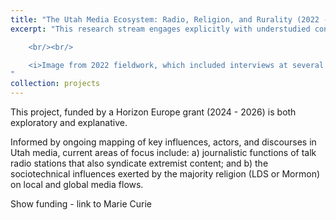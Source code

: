 ```yaml
---
title: "The Utah Media Ecosystem: Radio, Religion, and Rurality (2022 - Present)"
excerpt: "This research stream engages explicitly with understudied contemporary media environments—especially those characterized the ‘rightwing’, broadcast media, rural vs. urban divides, and religion. <br/><img src='/images/oil-carbon.jpeg'> The current case study of focus is the US state of Utah, using a blend of ethnographic, network mapping, and content analysis methods.

	<br/><br/>

	<i>Image from 2022 fieldwork, which included interviews at several talk radio stations in rural Utah. This image was taken in Carbon county, a region characterized by oil and coal production.</i>
"
collection: projects
---
```


This project, funded by a Horizon Europe grant (2024 - 2026) is both exploratory and explanative. 

Informed by ongoing mapping of key influences, actors, and discourses in Utah media, current areas of focus include: a) journalistic functions of talk radio stations that also syndicate extremist content; and b) the sociotechnical influences exerted by the majority religion (LDS or Mormon) on local and global media flows. 

Show funding - link to Marie Curie



